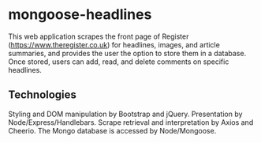 # mongoose-headlines
This web application scrapes the front page of Register (https://www.theregister.co.uk) for headlines, images, and article summaries, and provides the user the option to store them in a database.  Once stored, users can add, read, and delete comments on specific headlines.

## Technologies
Styling and DOM manipulation by Bootstrap and jQuery.  Presentation by Node/Express/Handlebars.  Scrape retrieval and interpretation by Axios and Cheerio.  The Mongo database is accessed by Node/Mongoose.